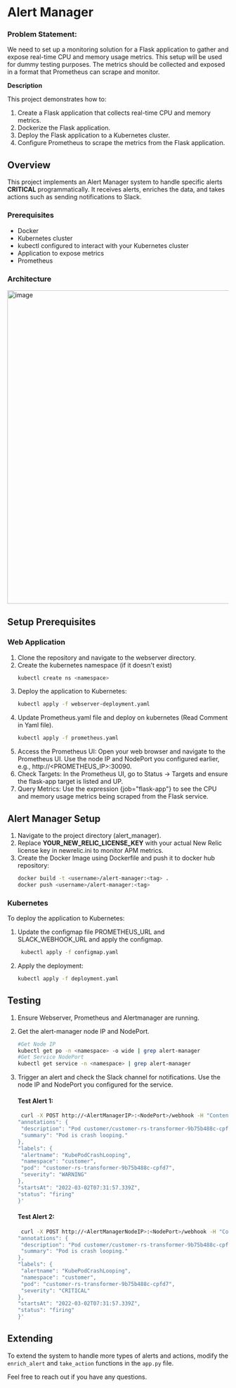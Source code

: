 # Alert Manager

### Problem Statement:

We need to set up a monitoring solution for a Flask application to gather and expose real-time CPU and memory usage metrics. This setup will be used for dummy testing purposes. The metrics should be collected and exposed in a format that Prometheus can scrape and monitor.

**Description**

This project demonstrates how to:

1. Create a Flask application that collects real-time CPU and memory metrics.
2. Dockerize the Flask application.
3. Deploy the Flask application to a Kubernetes cluster.
4. Configure Prometheus to scrape the metrics from the Flask application.

## Overview

This project implements an Alert Manager system to handle specific alerts **CRITICAL** programmatically. It receives alerts, enriches the data, and takes actions such as sending notifications to Slack.

### Prerequisites
- Docker
- Kubernetes cluster
- kubectl configured to interact with your Kubernetes cluster
- Application to expose metrics
- Prometheus

### Architecture

<img width="712" alt="image" src="https://github.com/user-attachments/assets/438dccd3-be99-42ac-8fd1-6dfc04ee6ab2">

## Setup Prerequisites

### Web Application
1. Clone the repository and navigate to the webserver directory.
2. Create the kubernetes namespace (if it doesn't exist)
    ```bash
    kubectl create ns <namespace>
    ```
3. Deploy the application to Kubernetes:
    ```bash
    kubectl apply -f webserver-deployment.yaml
    ```
4. Update Prometheus.yaml file and deploy on kubernetes (Read Comment in Yaml file).
    ```bash
    kubectl apply -f prometheus.yaml
    ```
5. Access the Prometheus UI: Open your web browser and navigate to the Prometheus UI. Use the node IP and NodePort you configured earlier, e.g., http://<PROMETHEUS_IP>:30090.
6. Check Targets: In the Prometheus UI, go to Status -> Targets and ensure the flask-app target is listed and UP.
7. Query Metrics: Use the expression {job="flask-app"} to see the CPU and memory usage metrics being scraped from the Flask service.

## Alert Manager Setup

1. Navigate to the project directory (alert_manager).
2. Replace **YOUR_NEW_RELIC_LICENSE_KEY** with your actual New Relic license key in newrelic.ini to monitor APM metrics.
3. Create the Docker Image using Dockerfile and push it to docker hub repository:
    ```bash
    docker build -t <username>/alert-manager:<tag> .
    docker push <username>/alert-manager:<tag>
    ``` 

### Kubernetes

To deploy the application to Kubernetes:

1. Update the configmap file PROMETHEUS_URL and SLACK_WEBHOOK_URL and apply the configmap.
   ```bash
    kubectl apply -f configmap.yaml
    ```
2. Apply the deployment:
    ```bash
    kubectl apply -f deployment.yaml
    ```

## Testing

1. Ensure Webserver, Prometheus and Alertmanager are running.
2. Get the alert-manager node IP and NodePort.
   ```bash
   #Get Node IP
   kubectl get po -n <namespace> -o wide | grep alert-manager
   #Get Service NodePort
   kubectl get service -n <namespace> | grep alert-manager
   ```
4. Trigger an alert and check the Slack channel for notifications. Use the node IP and NodePort you configured for the service.

   #### Test Alert 1:
   
   ```bash
    curl -X POST http://<AlertManagerIP>:<NodePort>/webhook -H "Content-Type: application/json" -d '{
   "annotations": {
    "description": "Pod customer/customer-rs-transformer-9b75b488c-cpfd7 (rs-transformer) is restarting 2.11 times / 10 minutes.",
    "summary": "Pod is crash looping."
   },
   "labels": {
    "alertname": "KubePodCrashLooping",
    "namespace": "customer",
    "pod": "customer-rs-transformer-9b75b488c-cpfd7",
    "severity": "WARNING"
   },
   "startsAt": "2022-03-02T07:31:57.339Z",
   "status": "firing"
   }'
    ```
   
   #### Test Alert 2:

   ```bash
    curl -X POST http://<AlertManagerNodeIP>:<NodePort>/webhook -H "Content-Type: application/json" -d '{
   "annotations": {
    "description": "Pod customer/customer-rs-transformer-9b75b488c-cpfd7 (rs-transformer) is restarting 2.11 times / 10 minutes.",
    "summary": "Pod is crash looping."
   },
   "labels": {
    "alertname": "KubePodCrashLooping",
    "namespace": "customer",
    "pod": "customer-rs-transformer-9b75b488c-cpfd7",
    "severity": "CRITICAL"
   },
   "startsAt": "2022-03-02T07:31:57.339Z",
   "status": "firing"
   }'
    ```

## Extending

To extend the system to handle more types of alerts and actions, modify the `enrich_alert` and `take_action` functions in the `app.py` file.

Feel free to reach out if you have any questions.
